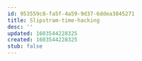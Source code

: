 ```yaml
---
id: 953559c8-fa5f-4a59-9d37-6ddea3845271
title: Slipstram-time-hacking
desc: ''
updated: 1603544228325
created: 1603544228325
stub: false
---
```


